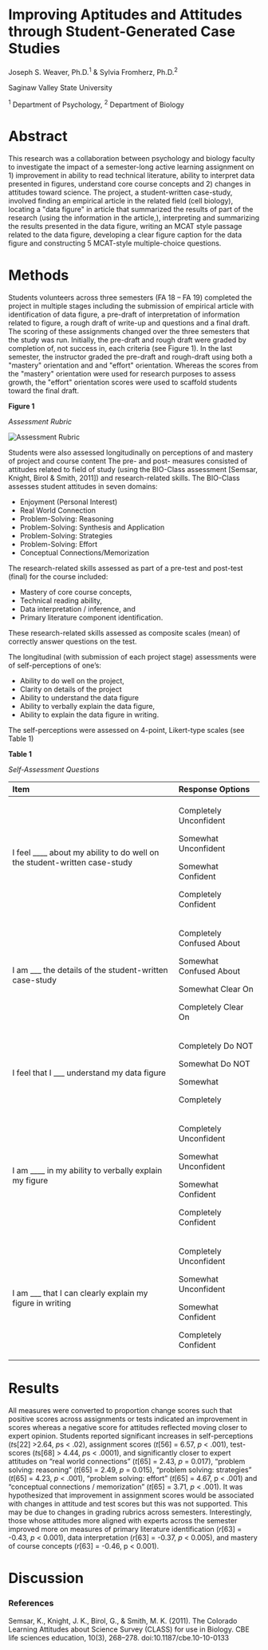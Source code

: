 # Improving Aptitudes and Attitudes through Student-Generated Case Studies

Joseph S. Weaver, Ph.D.<sup>1</sup> & Sylvia Fromherz, Ph.D.<sup>2</sup>

Saginaw Valley State University

<sup>1</sup> Department of Psychology, <sup>2</sup> Department of Biology

# Abstract

This research was a collaboration between psychology and biology faculty to investigate the impact of a semester-long active learning assignment on 1) improvement in ability to read technical literature, ability to interpret data presented in figures, understand core course concepts and 2) changes in attitudes toward science. The project, a student-written case-study, involved finding an empirical article in the related field (cell biology), locating a "data figure" in article that summarized the results of part of the research (using the information in the article,), interpreting and summarizing the results presented in the data figure, writing an MCAT style passage related to the data figure, developing a clear figure caption for the data figure and constructing 5 MCAT-style multiple-choice questions.

# Methods

Students volunteers across three semesters (FA 18 – FA 19) completed the project in multiple stages including the submission of empirical article with identification of data figure, a pre-draft of interpretation of information related to figure, a rough draft of write-up and questions and a final draft. The scoring of these assignments changed over the three semesters that the study was run. Initially, the pre-draft and rough draft were graded by completion of, not success in, each criteria (see Figure 1). In the last semester, the instructor graded the pre-draft and rough-draft using both a "mastery" orientation and and "effort" orientation. Whereas the scores from the "mastery" orientation were used for research purposes to assess growth, the "effort" orientation scores were used to scaffold students toward the final draft.

**Figure 1**

*Assessment Rubric*

![Assessment Rubric](https://github.com/profjoeweaver/APS_2020/RubricScreenShot.PNG)

Students were also assessed longitudinally on perceptions of and mastery of project and course content The pre- and post- measures consisted of attitudes related to field of study (using the BIO-Class assessment [Semsar, Knight, Birol & Smith, 2011]) and research-related skills. The BIO-Class assesses student attitudes in seven domains: 

- Enjoyment (Personal Interest)
- Real World Connection
- Problem-Solving: Reasoning
- Problem-Solving: Synthesis and Application
- Problem-Solving: Strategies
- Problem-Solving: Effort
- Conceptual Connections/Memorization

The research-related skills assessed as part of a pre-test and post-test (final) for the course included:

- Mastery of core course concepts, 
- Technical reading ability,
- Data interpretation / inference, and
- Primary literature component identification.

These research-related skills assessed as composite scales (mean) of correctly answer questions on the test.

The longitudinal (with submission of each project stage) assessments were of self-perceptions of one’s:

- Ability to do well on the project,
- Clarity on details of the project
- Ability to understand the data figure
- Ability to verbally explain the data figure,
- Ability to explain the data figure in writing.

The self-perceptions were assessed on 4-point, Likert-type scales (see Table 1)

**Table 1**

*Self-Assessment Questions*

| Item | Response Options |
| :--- | :--- |
| I feel ____ about my ability to do well on the student-written case-study | <p>Completely Unconfident</p><p>Somewhat Unconfident</p><p>Somewhat Confident</p><p>Completely Confident</p> |
| I am ___ the details of the student-written case-study | <p>Completely Confused About</p><p>Somewhat Confused About</p><p>Somewhat Clear On</p><p>Completely Clear On</p> |
| I feel that I ___ understand my data figure | <p>Completely Do NOT</p><p>Somewhat Do NOT</p><p>Somewhat</p><p>Completely</p> |
| I am ____ in my ability to verbally explain my figure | <p>Completely Unconfident</p><p>Somewhat Unconfident</p><p>Somewhat Confident</p><p>Completely Confident</p> |
| I am ___ that I can clearly explain my figure in writing | <p>Completely Unconfident</p><p>Somewhat Unconfident</p><p>Somewhat Confident</p><p>Completely Confident</p> |

# Results
All measures were converted to proportion change scores such that positive scores across assignments or tests indicated an improvement in scores whereas a negative score for attitudes reflected moving closer to expert opinion. Students reported significant increases in self-perceptions (*t*s[22] >2.64, *p*s < .02), assignment scores (*t*[56] = 6.57, *p* < .001), test-scores (*t*s[68] > 4.44, *p*s < .0001), and significantly closer to expert attitudes on “real world connections” (*t*[65] = 2.43, *p* = 0.017), “problem solving: reasoning” (*t*[65] = 2.49, *p* = 0.015), “problem solving: strategies” (*t*[65] = 4.23, *p* < .001), “problem solving: effort” (*t*[65] = 4.67, p < .001) and “conceptual connections / memorization” (*t*[65] = 3.71, *p* < .001). It was hypothesized that improvement in assignment scores would be associated with changes in attitude and test scores but this was not supported. This may be due to changes in grading rubrics across semesters. Interestingly, those whose attitudes more aligned with experts across the semester improved more on measures of primary literature identification (*r*[63] = -0.43, *p* < 0.001), data interpretation (*r*[63] = -0.37, *p* < 0.005), and mastery of course concepts (*r*[63] = -0.46, p < 0.001).

# Discussion

### References

Semsar, K., Knight, J. K., Birol, G., & Smith, M. K. (2011). The Colorado Learning Attitudes about Science Survey (CLASS) for use in Biology. CBE life sciences education, 10(3), 268–278. doi:10.1187/cbe.10-10-0133
